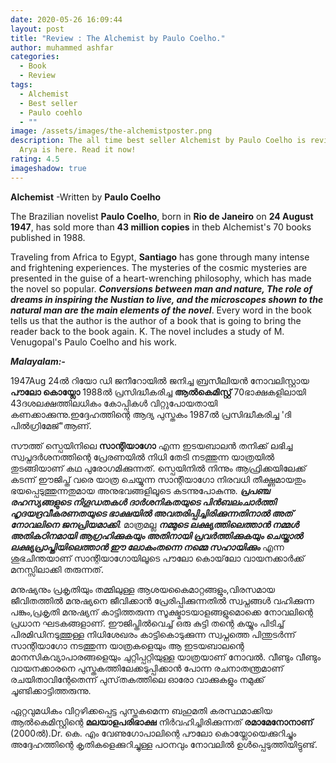 ```yaml
---
date: 2020-05-26 16:09:44
layout: post
title: "Review : The Alchemist by Paulo Coelho."
author: muhammed ashfar
categories:
  - Book
  - Review
tags:
  - Alchemist
  - Best seller
  - Paulo coehlo
  - ""
image: /assets/images/the-alchemistposter.png
description: The all time best seller Alchemist by Paulo Coelho is reviewed by
  Arya is here. Read it now!
rating: 4.5
imageshadow: true
---
```

**Alchemist** -Written by **Paulo Coelho**

The Brazilian novelist **Paulo Coelho**, born in **Rio de Janeiro** on **24 August 1947**, has sold more than **43 million copies** in theb Alchemist's 70 books published in 1988. 

Traveling from Africa to Egypt, **Santiago** has gone through many intense and frightening experiences. The mysteries of the cosmic mysteries are presented in the guise of a heart-wrenching philosophy, which has made the novel so popular. ***Conversions between man and nature, The role of dreams in inspiring the Nustian to live, and the microscopes shown to the natural man are the main elements of the novel***. Every word in the book tells us that the author is the author of a book that is going to bring the reader back to the book again. K. The novel includes a study of M. Venugopal's Paulo Coelho and his work.

***Malayalam:-***

1947Aug 24ൽ റിയോ ഡി ജനീറോയിൽ ജനിച്ച ബ്രസീലിയൻ നോവലിസ്റ്റായ **പൗലോ കൊയ്ലോ** 1988ൽ പ്രസിദ്ധീകരിച്ച **ആൽകെമിസ്റ്റ്** 70ഭാക്ഷകളിലായി 43ദശലക്ഷത്തിലധികം കോപ്പികൾ വിറ്റുപോയതായി കണക്കാക്കുന്നു.ഇദ്ദേഹത്തിന്റെ ആദ്യ പുസ്തകം 1987ൽ പ്രസിദ്ധീകരിച്ച 'ദി പിൽഗ്രിമേജ്"ആണ്. 

സൗത്ത് സ്പെയിനിലെ **സാന്റിയാഗോ** എന്ന ഇടയബാലൻ തനിക്ക് ലഭിച്ച സ്വപ്നദർശനത്തിന്റെ പ്രേരണയിൽ നിധി തേടി നടത്തുന്ന യാത്രയിൽ തുടങ്ങിയാണ് കഥ പുരോഗമിക്കുന്നത്. സ്പെയിനിൽ നിന്നും ആഫ്രിക്കയിലേക്ക് കടന്ന് ഈജിപ്ത് വരെ യാത്ര ചെയ്യുന്ന സാന്റിയാഗോ നിരവധി തീക്ഷ്ണമായതും ഭയപ്പെടുത്തുന്നതുമായ അനുഭവങ്ങളിലൂടെ കടന്നുപോകുന്നു. ***പ്രപഞ്ച രഹസ്യങ്ങളുടെ നിഗൂഡതകൾ ദാർശനികതയുടെ പിൻബലംചാർത്തി ഹൃദയദ്രവീകരണതയുടെ ഭാക്ഷയിൽ അവതരിപ്പിച്ചിരിക്കുന്നതിനാൽ അത് നോവലിനെ ജനപ്രിയമാക്കി***. മാത്രമല്ല ***നമ്മുടെ ലക്ഷ്യത്തിലെത്താൻ നമ്മൾ അതികഠിനമായി ആഗ്രഹിക്കുകയും അതിനായി പ്രവർത്തിക്കുകയും ചെയ്താൽ ലക്ഷ്യപ്രാപ്തിയിലെത്താൻ ഈ ലോകംതന്നെ നമ്മെ സഹായിക്കും*** എന്ന ശുഭചിന്തയാണ് സാന്റിയാഗോയിലൂടെ പൗലോ കൊയ്‌ലോ വായനക്കാർക്ക് മനസ്സിലാക്കി തരുന്നത്.

മനുഷ്യനും പ്രകൃതിയും തമ്മിലുള്ള ആശയകൈമാറ്റങ്ങളും,വിരസമായ ജീവിതത്തിൽ മനുഷ്യനെ ജീവിക്കാൻ പ്രേരിപ്പിക്കുന്നതിൽ സ്വപ്നങ്ങൾ വഹിക്കുന്ന പങ്കും,പ്രകൃതി മനുഷ്യന് കാട്ടിത്തരുന്ന സൂക്ഷ്മാടയാളങ്ങളുമൊക്കെ നോവലിന്റെ പ്രധാന ഘടകങ്ങളാണ്. ഈജിപ്തിൽവെച്ച് ഒരു കുട്ടി തന്റെ കയ്യും പിടിച്ച് പിരമിഡിനടുത്തുള്ള നിധിശേഖരം കാട്ടികൊടുക്കുന്ന സ്വപ്നത്തെ പിന്തുടർന്ന് സാന്റിയാഗോ നടത്തുന്ന യാത്രകളെയും ആ ഇടയബാലന്റെ മാനസികവ്യാപാരങ്ങളെയും ചുറ്റിപ്പറ്റിയുള്ള യാത്രയാണ് നോവൽ. വീണ്ടും വീണ്ടും വായനക്കാരനെ പുസ്തകത്തിലേക്കടുപ്പിക്കാൻ പോന്ന രചനാതന്ത്രമാണ് രചയിതാവിന്റേതെന്ന് പുസ്‌തകത്തിലെ ഓരോ വാക്കുകളും നമുക്ക് ചൂണ്ടിക്കാട്ടിത്തരുന്നു.

ഏറ്റവു​മധികം വിറ്റഴിക്കപ്പെട്ട പുസ്തകമെന്ന ബഹുമതി കരസ്ഥമാക്കിയ ആൽകെമിസ്റ്റിന്റെ **മലയാളപരിഭാക്ഷ** നിർവഹിച്ചിരിക്കുന്നത് **രമാമേനോനാണ്** (2000ൽ).Dr. കെ. എം വേണുഗോപാലിന്റെ പൗലോ കൊയ്ലോയെക്കുറിച്ചും അദ്ദേഹത്തിന്റെ കൃതികളെക്കുറിച്ചുള്ള പഠനവും നോവലിൽ ഉൾപ്പെടുത്തിയിട്ടുണ്ട്.